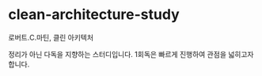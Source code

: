 # clean-architecture-study
로버트.C.마틴, 클린 아키텍처

정리가 아닌 다독을 지향하는 스터디입니다. 
1회독은 빠르게 진행하여 관점을 넓히고자 합니다.  
